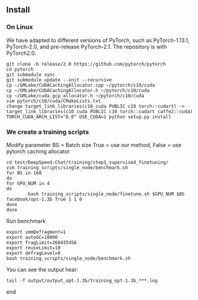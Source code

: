 ## Install
### On Linux
We have adapted to different versions of PyTorch, such as PyTorch-1.13.1, PyTorch-2.0, and pre-release PyTorch-2.1. The repository is with PyTorch2.0. 
```
git clone -b release/2.0 https://github.com/pytorch/pytorch
cd pytorch
git submodule sync
git submodule update --init --recursive
cp ~/GMLake/CUDACachingAllocator.cpp ~/pytorch/c10/cuda
cp ~/GMLake/CUDACachingAllocator.h ~/pytorch/c10/cuda
cp ~/GMLake/cuda_gcp_allocator.h ~/pytorch/c10/cuda
vim pytorch/c10/cuda/CMakeLists.txt
change target_link_libraries(c10_cuda PUBLIC c10 torch::cudart) -> target_link_libraries(c10_cuda PUBLIC c10 torch::cudart caffe2::cuda)
TORCH_CUDA_ARCH_LIST="8.0" USE_CUDA=1 python setup.py install
```
### We create a training scripts
Modify parameter 
BS = Batch size
True = use our method, False = use pytorch caching allocator
```
cd test/DeepSpeed-Chat/training/step1_supervised_finetuning/
vim training_scripts/single_node/benchmark.sh
for BS in 160
do
for GPU_NUM in 4
do
        bash training_scripts/single_node/finetune.sh $GPU_NUM $BS facebook/opt-1.3b True 1 1 0
done
done
```

Run benchmark
```
export vmmDefragment=1
export autoGC=10000
export fragLimit=268435456
export reuseLimit=10
export defragLevel=0
bash training_scripts/single_node/benchmark.sh
```

You can see the output hear:
```
tail -f output/output_opt-1.3b/training_opt-1.3b_***.log
```
end